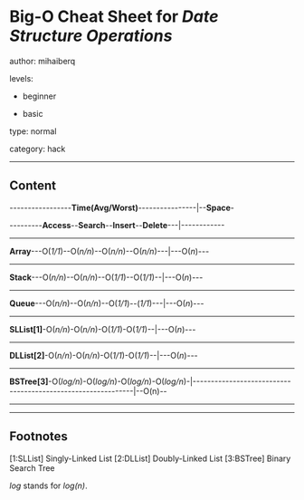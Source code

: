 # Big-O Cheat Sheet for *Date Structure Operations*
author: mihaiberq

levels:

  - beginner

  - basic

type: normal

category: hack

---
## Content

-----------------**Time(Avg/Worst)**----------------|--**Space**-

---------**Access**--**Search**--**Insert**--**Delete**---|------------

---

**Array**---O(*1/1*)--O(*n/n*)--O(*n/n*)--O(*n/n*)---|---O(*n*)---
___
**Stack**---O(*n/n*)--O(*n/n*)--O(*1/1*)--O(*1/1*)--|---O(*n*)---

---
**Queue**---O(*n/n*)--O(*n/n*)--O(*1/1*)--(*1/1*)---|---O(*n*)---

---
**SLList[1]**-O(*n/n*)-O(*n/n*)-O(*1/1*)-O(*1/1*)--|---O(*n*)---

---
**DLList[2]**-O(*n/n*)-O(*n/n*)-O(*1/1*)-O(*1/1*)--|---O(*n*)---

---
**BSTree[3]**-O(*log/n*)-O(*log/n*)-O(*log/n*)-O(*log/n*)-|-------------------------------------------------------------|--O(n)--

---

---
## Footnotes

[1:SLList]
Singly-Linked List
[2:DLList]
Doubly-Linked List
[3:BSTree]
Binary Search Tree

*log* stands for *log(n)*.
